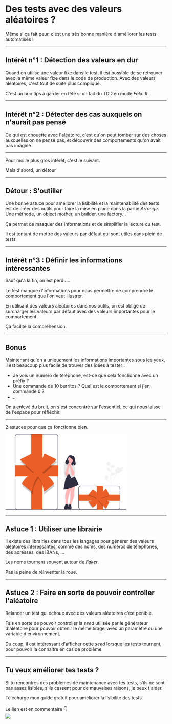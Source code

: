 <!--
theme:  your-theme
size: linkedin-portrait
paginate: true
header: Des tests avec des valeurs aléatoires ?
_header: ''
_footer: <a href="https://www.linkedin.com/in/charles-desneuf/"><img src="./charles-desneuf-square.png" class="profile-picture">Charles Desneuf</a>
footer: <a href="https://www.linkedin.com/in/charles-desneuf/">Charles Desneuf</a>
-->

# Des tests avec des valeurs aléatoires ?
Même si ça fait peur, c'est une très bonne manière d'améliorer les tests automatisés !

---

## Intérêt n°1 : Détection des valeurs en dur

Quand on utilise une valeur fixe dans le test, il est possible de se retrouver avec la même valeur fixe dans le code de production. Avec des valeurs aléatoires, c'est tout de suite plus compliqué.

C'est un bon tips à garder en tête si on fait du TDD en mode *Fake It*.

---

## Intérêt n°2 : Détecter des cas auxquels on n'aurait pas pensé

Ce qui est chouette avec l'aléatoire, c'est qu'on peut tomber sur des choses auxquelles on ne pense pas, et découvrir des comportements qu'on avait pas imaginé.

---

<p class="container big accent-color">
    Pour moi le plus gros intérêt, c'est le suivant.
</p>


<p class="right">
    Mais d'abord, un détour
</p>

---
## Détour : S'outiller

Une bonne astuce pour améliorer la lisibilité et la maintenabilité des tests est de créer des outils pour faire la mise en place dans la partie *Arrange*. Une méthode, un object mother, un builder, une factory...

Ça permet de masquer des informations et de simplifier la lecture du test.

Il est tentant de mettre des valeurs par défaut qui sont utiles dans plein de tests.

---

## Intérêt n°3 : Définir les informations intéressantes

Sauf qu'à la fin, on est perdu...

Le test manque d'informations pour nous permettre de comprendre le comportement que l'on veut illustrer.

En utilisant des valeurs aléatoires dans nos outils, on est obligé de surcharger les valeurs par défaut avec des valeurs importantes pour le comportement.

Ça facilite la compréhension.

---

## Bonus

Maintenant qu'on a uniquement les informations importantes sous les yeux, il est beaucoup plus facile de trouver des idées à tester :
- Je vois un numéro de téléphone, est-ce que cela fonctionne avec un préfix ?
- Une commande de 10 burritos ? Quel est le comportement si j'en commande 0 ?
- ...

On a enlevé du bruit, on s'est concentré sur l'essentiel, ce qui nous laisse de l'espace pour réfléchir.

---

<div class="container middle big accent-color">
    <p>
        2 astuces pour que ça fonctionne bien.
    </p>
</div>

<div class="container middle">
<img src="./gifts.svg" alt="Deux cadeaux" width="75%"/>
</div>


---

## Astuce 1 : Utiliser une librairie

Il existe des librairies dans tous les langages pour générer des valeurs aléatoires intéressantes, comme des noms, des numéros de téléphones, des adresses, des IBANs, ...

Les noms tournent souvent autour de *Faker*.

Pas la peine de réinventer la roue.

---

## Astuce 2 : Faire en sorte de pouvoir controller l'aléatoire

Relancer un test qui échoue avec des valeurs aléatoires c'est pénible.

Fais en sorte de pouvoir controller la *seed* utilisée par le générateur d'aléatoire pour pouvoir obtenir le même tirage, avec un paramètre ou une variable d'environnement.

Du coup, il est intéressant d'afficher cette *seed* lorsque les tests tournent, pour pouvoir la connaitre en cas de problème.

---

## Tu veux améliorer tes tests ?
<!--
_footer: <a href="https://www.linkedin.com/in/charles-desneuf/"><img src="./charles-desneuf-square.png" class="profile-picture">Charles Desneuf</a>
-->

Si tu rencontres des problèmes de maintenance avec tes tests, s'ils ne sont pas assez lisibles, s'ils cassent pour de mauvaises raisons, je peux t'aider.

<div class="offer">
    <div class="offer-content">
    Télécharge mon guide gratuit pour améliorer la lisibilité des tests.<br /><br />Le lien est en commentaire 👇
    </div>
    <div class="offer-img">
    <a href="https://formation.charlesdesneuf.com/guide-gratuit-5-idees-pour-ameliorer-la-lisibilite-de-vos-tests-automatises?utm_medium=social&utm_source=linkedin&utm_campaign=carousel-Stubbing%20du%20temps%20%3A%20Prendre%20le%20contr%C3%B4le%20du%20syst%C3%A8me">
    <img src="https://formation.charlesdesneuf.com/content-assets/public/eyJhbGciOiJIUzI1NiJ9.eyJvYmplY3Rfa2V5IjoiZHdvazQ1NXZvbDQwdm9rZHNmbXV0NnVxMHF1bCIsImRvbWFpbiI6ImZvcm1hdGlvbi5jaGFybGVzZGVzbmV1Zi5jb20ifQ.NS61AHjRUfdqsvHH6gqCbDNSSyCeI3U3AUlI-7U-PzE" class="free-guide-picture" /></a>
    </div>
</div>
